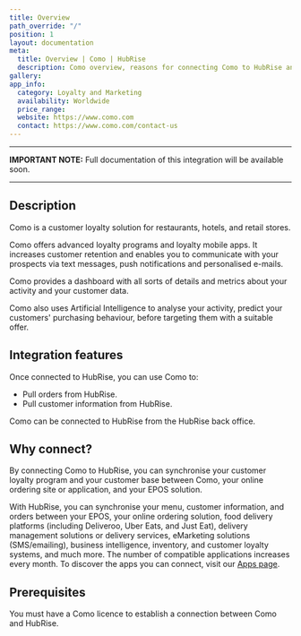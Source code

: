 ```yaml
---
title: Overview
path_override: "/"
position: 1
layout: documentation
meta:
  title: Overview | Como | HubRise
  description: Como overview, reasons for connecting Como to HubRise and summary of integrated features. Synchronise data between your EPOS and your other apps data with Como.
gallery:
app_info:
  category: Loyalty and Marketing
  availability: Worldwide
  price_range:
  website: https://www.como.com
  contact: https://www.como.com/contact-us
---
```


---

**IMPORTANT NOTE:** Full documentation of this integration will be available soon.

---

## Description

Como is a customer loyalty solution for restaurants, hotels, and retail stores.

Como offers advanced loyalty programs and loyalty mobile apps. It increases customer retention and enables you to communicate with your prospects via text messages, push notifications and personalised e-mails.

Como provides a dashboard with all sorts of details and metrics about your activity and your customer data.

Como also uses Artificial Intelligence to analyse your activity, predict your customers' purchasing behaviour, before targeting them with a suitable offer.

## Integration features

Once connected to HubRise, you can use Como to:

- Pull orders from HubRise.
- Pull customer information from HubRise.

Como can be connected to HubRise from the HubRise back office.

## Why connect?

By connecting Como to HubRise, you can synchronise your customer loyalty program and your customer base between Como, your online ordering site or application, and your EPOS solution.

With HubRise, you can synchronise your menu, customer information, and orders between your EPOS, your online ordering solution, food delivery platforms (including Deliveroo, Uber Eats, and Just Eat), delivery management solutions or delivery services, eMarketing solutions (SMS/emailing), business intelligence, inventory, and customer loyalty systems, and much more. The number of compatible applications increases every month. To discover the apps you can connect, visit our [Apps page](/apps).

## Prerequisites

You must have a Como licence to establish a connection between Como and HubRise.
